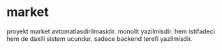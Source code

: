 # market
 proyekt market avtomatlasdirilmasidir. monolit yazilmisdir. hem istifadeci hem de daxili sistem ucundur. sadece backend terefi yazilmisdir.
